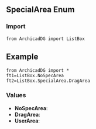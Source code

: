 ## SpecialArea Enum

### Import
```
from ArchicadDG import ListBox
``` 

## Example
```
from ArchicadDG import *
ft1=ListBox.NoSpecArea
ft2=ListBox.SpecialArea.DragArea
```

### Values
* **NoSpecArea**:
* **DragArea**:
* **UserArea**: